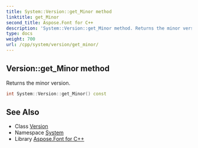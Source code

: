 ```yaml
---
title: System::Version::get_Minor method
linktitle: get_Minor
second_title: Aspose.Font for C++
description: 'System::Version::get_Minor method. Returns the minor version in C++.'
type: docs
weight: 700
url: /cpp/system/version/get_minor/
---
```

## Version::get_Minor method


Returns the minor version.

```cpp
int System::Version::get_Minor() const
```

## See Also

* Class [Version](../)
* Namespace [System](../../)
* Library [Aspose.Font for C++](../../../)
